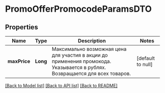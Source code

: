 # PromoOfferPromocodeParamsDTO
## Properties

| Name | Type | Description | Notes |
|------------ | ------------- | ------------- | -------------|
| **maxPrice** | **Long** | Максимально возможная цена для участия в акции до применения промокода.  Указывается в рублях.  Возвращается для всех товаров.  | [default to null] |

[[Back to Model list]](../README.md#documentation-for-models) [[Back to API list]](../README.md#documentation-for-api-endpoints) [[Back to README]](../README.md)


